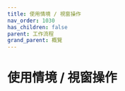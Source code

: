 ```yaml
---
title: 使用情境 / 視窗操作
nav_order: 1030
has_children: false
parent: 工作流程
grand_parent: 概覽
---
```



# 使用情境 / 視窗操作
